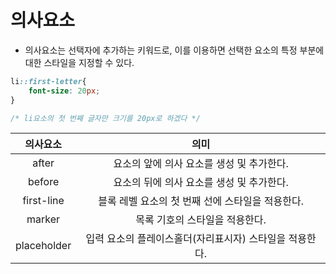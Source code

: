 # 의사요소
- 의사요소는 선택자에 추가하는 키워드로, 이를 이용하면 선택한 요소의 특정 부분에 대한 스타일을 지정할 수 있다.

```css
li::first-letter{
    font-size: 20px;
}

/* li요소의 첫 번째 글자만 크기를 20px로 하겠다 */
```

|의사요소|의미|
|:---:|:---:|
|after|요소의 앞에 의사 요소를 생성 및 추가한다.|
|before|요소의 뒤에 의사 요소를 생성 및 추가한다.|
|first-line|블록 레벨 요소의 첫 번째 선에 스타일을 적용한다.|
|marker|목록 기호의 스타일을 적용한다.|
|placeholder|입력 요소의 플레이스홀더(자리표시자) 스타일을 적용한다.|